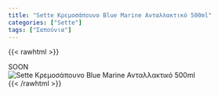 ```yaml
---
title: "Sette Κρεμοσάπουνο Blue Marine Ανταλλακτικό 500ml"
categories: ["Sette"]
tags: ["Σαπούνια"]
---
```

{{< rawhtml >}}

<div class="sload414"><div class="product">SOON<br><div class="pimg"><img alt="Sette Κρεμοσάπουνο Blue Marine Ανταλλακτικό 500ml" title="Sette Κρεμοσάπουνο Blue Marine Ανταλλακτικό 500ml" src="/media/images/sette-kremosapouno-blue-marine-antallaktiko-500ml.jpg"></div></div></div>
{{< /rawhtml >}}


